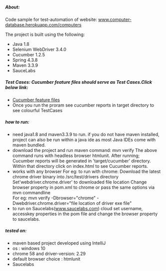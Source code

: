 ##### About:
Code sample for test-automation of website: 
www.computer-database.herokuapp.com/computers

The project is built using the following:
* Java 1.8
* Selenium WebDriver 3.4.0
* Cucumber 1.2.5
* Spring 4.3.8
* Maven 3.3.9
* SauceLabs

##### Test Cases: Cucumber feature files should serve as Test Cases.Click below link:
* [Cucumber feature files](/src/test/resources/features)
* Once you run the proram see cucumber reports in target directory to see colourful TestCases

##### how to run:
* need java1.8 and maven3.3.9 to run.
  if you do not have maven installed, project can also be run within a java ide
  as most Java IDEs come with maven bundled.
* download the project and run maven command: mvn verify 
  The above command runs with headless browser htmlunit.
  After running; Cucumber reports will be generated in 'target/cucumber' directory.
  Within that directory click on index.html to see Cucumber reports.
* works with any browser For eg: to run with chrome:
  Download the latest chrome driver binary into /src/test/drivers directory 
  Set'webdriver.chrome.driver' to downloaded file location
  Change browser property in pom.xml to chrome
  or pass the same options via mvn commandline
  <br>For eg:  mvn verify -Dbrowser="chrome" -Dwebdriver.chrome.driver="file location of driver exe file"
* to run on Saucelabs(www.saucelabs.com) cloud set username, accesskey properties in the pom file and
  change the browser property to saucelabs.

##### tested on:
* maven based project developed using IntelliJ
* os : windows 10
* chrome 58 and driver-version: 2.29
* default browser choice : htmlunit 
* Saucelabs


  
  


